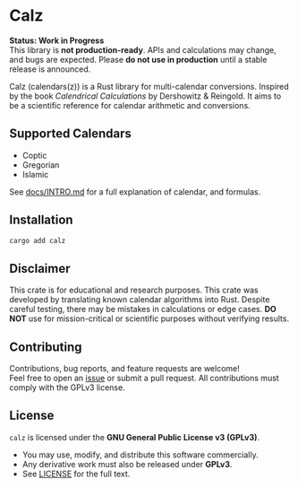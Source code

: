 # Calz

**Status: Work in Progress**  
This library is **not production-ready**. APIs and calculations may change, and
bugs are expected. Please **do not use in production** until
a stable release is announced.

Calz (calendars(z)) is a Rust library for multi-calendar conversions.
Inspired by the book _Calendrical Calculations_ by Dershowitz & Reingold.
It aims to be a scientific reference for calendar arithmetic and conversions.

## Supported Calendars

- Coptic
- Gregorian
- Islamic

See [docs/INTRO.md](./docs/INTRO.md) for a full explanation of calendar, and formulas.

## Installation

```bash
cargo add calz

```

## Disclaimer

This crate is for educational and research purposes.
This crate was developed by translating known calendar algorithms into Rust.
Despite careful testing, there may be mistakes in calculations or edge cases.
**DO NOT** use for mission-critical or scientific purposes without verifying results.

## Contributing

Contributions, bug reports, and feature requests are welcome!  
Feel free to open an [issue](https://github.com/youssefadly237/calz/issues)
or submit a pull request.
All contributions must comply with the GPLv3 license.

## License

`calz` is licensed under the **GNU General Public License v3 (GPLv3)**.

- You may use, modify, and distribute this software commercially.
- Any derivative work must also be released under **GPLv3**.
- See [LICENSE](./LICENSE) for the full text.
